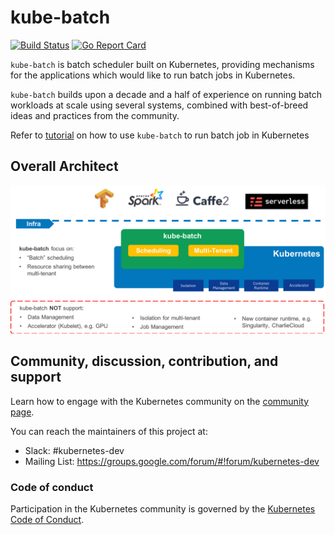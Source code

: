 # kube-batch

[![Build Status](https://travis-ci.org/kubernetes-sigs/kube-batch.svg?branch=master)](https://travis-ci.org/kubernetes-sigs/kube-batch)
[![Go Report Card](https://goreportcard.com/badge/github.com/kubernetes-sigs/kube-batch)](https://goreportcard.com/report/github.com/kubernetes-sigs/kube-batch)

`kube-batch` is batch scheduler built on Kubernetes, providing mechanisms for the applications which would like to run batch jobs in Kubernetes.

`kube-batch` builds upon a decade and a half of experience on running batch workloads at scale using several systems, combined with best-of-breed ideas and practices from the community.

Refer to [tutorial](doc/usage/tutorial.md) on how to use `kube-batch` to run batch job in Kubernetes

## Overall Architect

![kube-batch](doc/images/kube-batch.png)

## Community, discussion, contribution, and support

Learn how to engage with the Kubernetes community on the [community page](http://kubernetes.io/community/).

You can reach the maintainers of this project at:

- Slack: #kubernetes-dev
- Mailing List: https://groups.google.com/forum/#!forum/kubernetes-dev

### Code of conduct

Participation in the Kubernetes community is governed by the [Kubernetes Code of Conduct](code-of-conduct.md).
